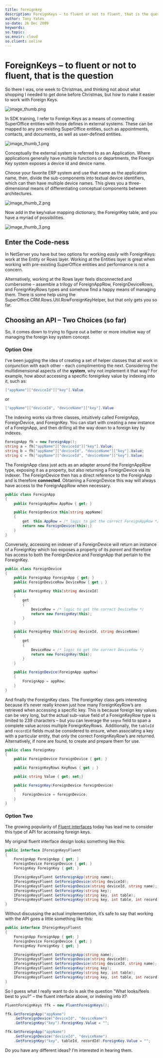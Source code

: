 ```yaml
---
title: foreignkey
description: ForeignKeys – to fluent or not to fluent, that is the question
author: Tony Yates
so-date: 26 Dec 2009
keywords:
so.topic:
so.envir: cloud
so.client: online
---
```


# ForeignKeys – to fluent or not to fluent, that is the question

So there I was, one week to Christmas, and thinking not about what shopping I needed to get done before Christmas, but how to make it easier to work with Foreign Keys.

![image_thumb.png][img1]

In SDK training, I refer to Foreign Keys as a means of connecting SuperOffice entities with those defines in external systems. These can be mapped to any pre-existing SuperOffice entities, such as appointments, contacts, and documents, as well as user-defined entities.

![image_thumb_1.png][img2]

Conceptually the external system is referred to as an Application. Where applications generally have multiple functions or departments, the Foreign Key system exposes a device id and device name.

Choose your favorite ERP system and use that name as the application name, then, divide the sub-components into textual device identifiers, which can then have multiple device names. This gives you a three-dimensional means of differentiating conceptual components between architectures.

![image_thumb_2.png][img3]

Now add in the key/value mapping dictionary, the ForeignKey table, and you have a myriad of possibilities.

![image_thumb_3.png][img4]

## Enter the Code-ness

In NetServer you have but two options for working _easily_ with ForeignKeys: work at the Entity or Rows layer. Working at the Entities layer is great when working with pre-existing SuperOffice entities and performance is not a concern.

Alternatively, working at the Rows layer feels disconnected and cumbersome – assemble a trilogy of ForeignAppRow, ForeignDeviceRows, and ForeignKeyRows types and somehow find a happy means of managing them. There is some help using the SuperOffice.CRM.Rows.Util.RowForeignKeyHelper, but that only gets you so far.

## Choosing an API – Two Choices (so far)

So, it comes down to trying to figure out a better or more intuitive way of managing the foreign key system concept.

### Option One

I’ve been juggling the idea of creating a set of helper classes that all work in conjunction with each other - each complimenting the next. Considering the multidimensional aspects of the **system**, why not implement it that way? For example, how about accessing a specific foreignkey value by indexing into it, such as:

```csharp
["appName"]["deviceId"]["key"].Value
```

or

```csharp
["appName"]["deviceId", "deviceName"]["key"].Value
```

The indexing works via three classes, intuitively called ForeignApp, ForeignDevice, and ForeignKey. You can start with creating a new instance of a ForeignApp, and then drilling all the way down to a foreign key by indexes.

```csharp
ForeignApp fh = new ForeignApp();
string a = fh["appName"]["deviceId"]["key"].Value;
string b = fh["appName"]["deviceId", "deviceName"]["key"].Value;
string c = fh["appName"]["deviceId", "deviceName"]["key"].Value;
```

The ForeignApp class just acts as an adapter around the ForeignAppRow type, exposing it as a property, but also returning a ForeignDevice via its indexer. The ForeignDevice then has a direct reference to the ForeignApp and is therefore **connected**. Obtaining a ForeignDevice this way will always have access to the ForeignAppRow when necessary.

```csharp
public class ForeignApp
{
    public ForeignAppRow AppRow { get; }

    public ForeignDevice this[string appName]
    {
        get  this.AppRow = /* logic to get the correct ForeignAppRow */
        return new ForeignDevice(this);}
    }
}
```

Conversely, accessing en indexer of a ForeignDevice will return an instance of a ForeignKey which too exposes a property of its *parent* and therefore has access to both the ForeignDevice and ForeignApp that pertain to the ForeignKey.

```csharp
public class ForeignDevice
{
    public ForeignApp ForeignApp { get; }
    public ForeignDeviceRow DeviceRow { get ; }

    public ForeignKey this[string deviceId]
    {
        get
        {
            DeviceRow = /* logic to get the correct DeviceRow */
            return new ForeignKey(this);
        }
    }

    public ForeignKey this[string deviceId, string deviceName]
    {
        get
        {
            DeviceRow = /* logic to get the correct DeviceRow */
            return new ForeignKey(this);
        }
    }

    public ForeignDevice(ForeignApp appRow)
    {
        ForeignApp = appRow;
    }
}
```

And finally the ForeignKey class. The ForeignKey class gets interesting because it’s never really known just how many ForeignKeyRow’s are retrieved when accessing a specific key. This is because foreign key values can be very long, but the actual sub-value field of a ForeignKeyRow type is limited to 239 characters – but you can leverage the `seqno` field to span a complete value across multiple ForeignKeyRows.  Additionally, the `tableId` and `recordId` fields must be considered to ensure, when associating a key with a particular entity, that only the correct ForeignKeyRow’s are returned. Alternatively, if none are found, to create and prepare them for use.

```csharp
public class ForeignKey
{
    public ForeignDevice ForeignDevice { get; }

    public ForeignKeyRows KeyRows { get ; }

    public string Value { get; set;}

    public ForeignKey(ForeignDevice foreignDevice)
    {
        ForeignDevice = foreignDevice;
    }
}
```

### Option Two

The growing popularity of [Fluent interfaces][1] today has lead me to consider this type of API for accessing foreign keys.

My original fluent interface design looks something like this:

```csharp
public interface IForeignKeysFluent
{
    ForeignApp ForeignApp { get; }
    ForeignDevice ForeignDevice { get; }
    ForeignKey ForeignKey { get; }

    IForeignKeysFluent GetForeignApp(string name);
    IForeignKeysFluent GetForeignDevice(string deviceId);
    IForeignKeysFluent GetForeignDevice(string deviceId, string name);
    IForeignKeysFluent GetForeignKey(string key);
    IForeignKeysFluent GetForeignKey(string key, int table);
    IForeignKeysFluent GetForeignKey(string key, int table, int record);
}
```

Without discussing the actual implementation, it’s safe to say that working with the API goes a little something like this:

```csharp
public interface IForeignKeysFluent
{
    ForeignApp ForeignApp { get; }
    ForeignDevice ForeignDevice { get; }
    ForeignKey ForeignKey { get; }

    IForeignKeysFluent GetForeignApp(string name);
    IForeignKeysFluent GetForeignDevice(string deviceId);
    IForeignKeysFluent GetForeignDevice(string deviceId, string name);
    IForeignKeysFluent GetForeignKey(string key);
    IForeignKeysFluent GetForeignKey(string key, int table);
    IForeignKeysFluent GetForeignKey(string key, int table, int record);
}
```

So I guess what I really want to do is ask the question "What looks/feels best to you?" – the fluent interface above, or indexing into it?

```csharp
FluentForeignKeys ffk = new FluentForeignKeys();

ffk.GetForeignApp("appName")
    .GetForeignDevice("deviceId", "deviceName")
    .GetForeignKey("key").ForeignKey.Value = "";

ffk.GetForeignApp("appName")
    .GetForeignDevice("deviceId", "deviceName")
    .GetForeignKey("key", tableId, recordId).ForeignKey.Value = "";
```

Do you have any different ideas? I’m interested in hearing them.

<!-- Referenced links -->
[1]: http://en.wikipedia.org/wiki/Fluent_interface

<!-- Referenced images -->
[img1]: media/foreignkey-1095.jpg
[img2]: media/foreignkey-1096.jpg
[img3]: media/foreignkey-1097.jpg
[img4]: media/foreignkey-1098.jpg
